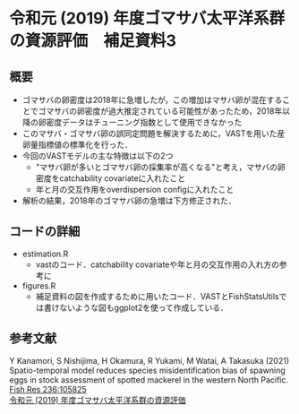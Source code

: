# 令和元 (2019) 年度ゴマサバ太平洋系群の資源評価　補足資料3
## 概要
* ゴマサバの卵密度は2018年に急増したが，この増加はマサバ卵が混在することでゴマサバの卵密度が過大推定されている可能性があったため，2018年以降の卵密度データはチューニング指数として使用できなかった
* このマサバ・ゴマサバ卵の誤同定問題を解決するために，VASTを用いた産卵量指標値の標準化を行った．
* 今回のVASTモデルの主な特徴は以下の2つ
  * "マサバ卵が多いとゴマサバ卵の採集率が高くなる"と考え，マサバの卵密度をcatchability covariateに入れたこと
  * 年と月の交互作用をoverdispersion configに入れたこと
* 解析の結果，2018年のゴマサバ卵の急増は下方修正された．

## コードの詳細
* estimation.R
  * vastのコード．catchability covariateや年と月の交互作用の入れ方の参考に
* figures.R
  * 補足資料の図を作成するために用いたコード．VASTとFishStatsUtilsでは書けないような図もggplot2を使って作成している．

## 参考文献 
Y Kanamori, S Nishijima, H Okamura, R Yukami, M Watai, A Takasuka (2021) Spatio-temporal model reduces species misidentification bias of spawning eggs in stock assessment of spotted mackerel in the western North Pacific. [Fish Res 236:105825](https://www.sciencedirect.com/science/article/pii/S0165783620303428)  
[令和元 (2019) 年度ゴマサバ太平洋系群の資源評価](http://www.fra.affrc.go.jp/shigen_hyoka/SCmeeting/2019-1/detail_goma_p_2.pdf) 
